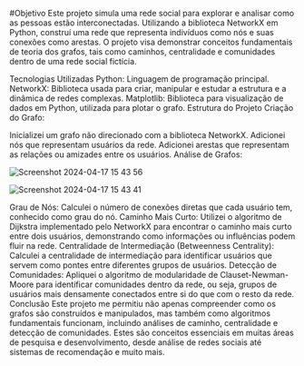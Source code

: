 #Objetivo
Este projeto simula uma rede social para explorar e analisar como as pessoas estão interconectadas. Utilizando a biblioteca NetworkX em Python, construí uma rede que representa indivíduos como nós e suas conexões como arestas. O projeto visa demonstrar conceitos fundamentais de teoria dos grafos, tais como caminhos, centralidade e comunidades dentro de uma rede social fictícia.

Tecnologias Utilizadas
Python: Linguagem de programação principal.
NetworkX: Biblioteca usada para criar, manipular e estudar a estrutura e a dinâmica de redes complexas.
Matplotlib: Biblioteca para visualização de dados em Python, utilizada para plotar o grafo.
Estrutura do Projeto
Criação do Grafo:

Inicializei um grafo não direcionado com a biblioteca NetworkX.
Adicionei nós que representam usuários da rede.
Adicionei arestas que representam as relações ou amizades entre os usuários.
Análise de Grafos:

![Screenshot 2024-04-17 15 43 56](https://github.com/Josue185/grafo/assets/92592495/0a31df38-79b9-4856-b222-e858c66da491)

![Screenshot 2024-04-17 15 43 41](https://github.com/Josue185/grafo/assets/92592495/89a7ffaa-435a-4fc7-832e-f74a0bb5eb16)


Grau de Nós: Calculei o número de conexões diretas que cada usuário tem, conhecido como grau do nó.
Caminho Mais Curto: Utilizei o algoritmo de Dijkstra implementado pelo NetworkX para encontrar o caminho mais curto entre dois usuários, demonstrando como informações ou influências podem fluir na rede.
Centralidade de Intermediação (Betweenness Centrality): Calculei a centralidade de intermediação para identificar usuários que servem como pontes entre diferentes grupos de usuários.
Detecção de Comunidades: Apliquei o algoritmo de modularidade de Clauset-Newman-Moore para identificar comunidades dentro da rede, ou seja, grupos de usuários mais densamente conectados entre si do que com o resto da rede.
Conclusão
Este projeto me permitiu não apenas compreender como os grafos são construídos e manipulados, mas também como algoritmos fundamentais funcionam, incluindo análises de caminho, centralidade e detecção de comunidades. Estes são conceitos essenciais em muitas áreas de pesquisa e desenvolvimento, desde análise de redes sociais até sistemas de recomendação e muito mais.
